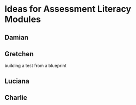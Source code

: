 Ideas for Assessment Literacy Modules
=====================================

## Damian


## Gretchen
building a test from a blueprint


## Luciana


## Charlie


